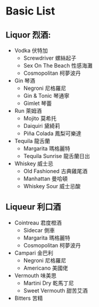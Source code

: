 # Basic List

## Liquor 烈酒:
- Vodka 伏特加
  * Screwdriver 螺絲起子
  * Sex On The Beach 性感海灘
  * Cosmopolitan 柯夢波丹
- Gin 琴酒
  * Negroni 尼格羅尼
  * Gin & Tonic 琴通寧
  * Gimlet 琴蕾
- Run 萊姆酒
  * Mojito 莫希托
  * Daiquiri 黛綺莉
  * Piña Colada 鳳梨可樂達
- Tequila 龍舌蘭
  * Margarita 瑪格麗特
  * Tequila Sunrise 龍舌蘭日出
- Whiskey 威士忌
  * Old Fashioned 古典雞尾酒
  * Manhattan 曼哈頓
  * Whiskey Sour 威士忌酸
## Liqueur 利口酒
- Cointreau 君度橙酒
  * Sidecar 側車
  * Margarita 瑪格麗特
  * Cosmopolitan 柯夢波丹
- Campari 金巴利
  * Negroni 尼格羅尼
  * Americano 美國佬
- Vermouth 味美思
  * Martini Dry 乾馬丁尼
  * Sweet Vermouth 甜苦艾酒
- Bitters 苦精

